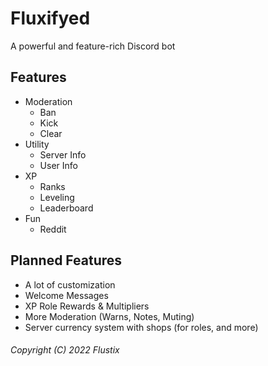 # Fluxifyed
A powerful and feature-rich Discord bot

## Features
- Moderation
  - Ban 
  - Kick
  - Clear
- Utility
  - Server Info 
  - User Info 
- XP
  - Ranks
  - Leveling
  - Leaderboard
- Fun
  - Reddit

## Planned Features
- A lot of customization
- Welcome Messages
- XP Role Rewards & Multipliers
- More Moderation (Warns, Notes, Muting)
- Server currency system with shops (for roles, and more)

###### Copyright (C) 2022 Flustix
